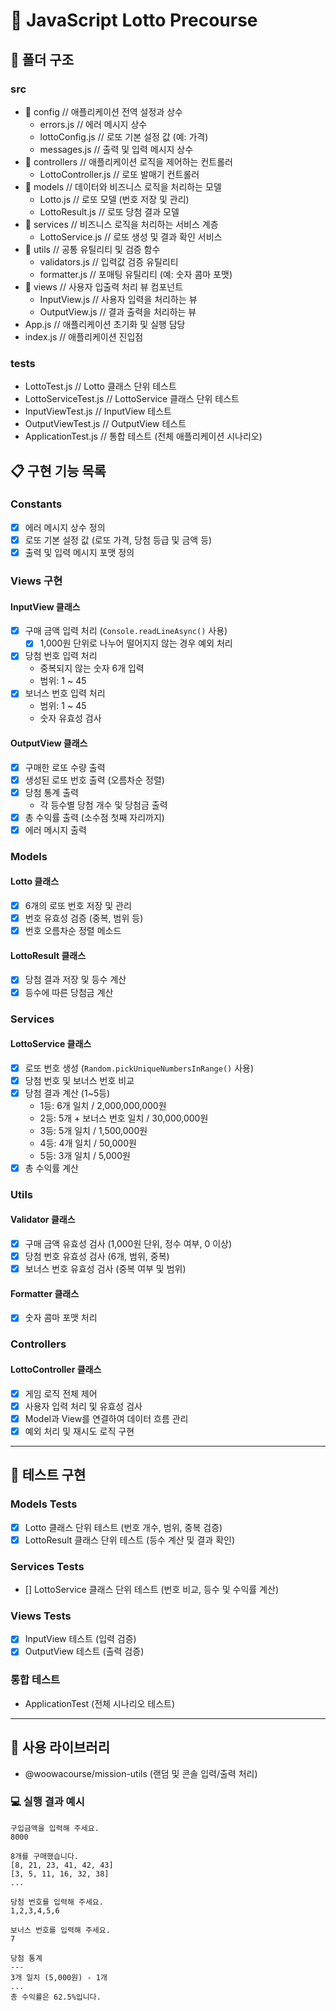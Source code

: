 # 🎰 JavaScript Lotto Precourse

## 📂 폴더 구조

### src
- 📂 config // 애플리케이션 전역 설정과 상수
  - errors.js // 에러 메시지 상수
  - lottoConfig.js // 로또 기본 설정 값 (예: 가격)
  - messages.js // 출력 및 입력 메시지 상수
- 📂 controllers // 애플리케이션 로직을 제어하는 컨트롤러
  - LottoController.js // 로또 발매기 컨트롤러
- 📂 models // 데이터와 비즈니스 로직을 처리하는 모델
  - Lotto.js // 로또 모델 (번호 저장 및 관리)
  - LottoResult.js // 로또 당첨 결과 모델
- 📂 services // 비즈니스 로직을 처리하는 서비스 계층
  - LottoService.js // 로또 생성 및 결과 확인 서비스
- 📂 utils // 공통 유틸리티 및 검증 함수
  - validators.js // 입력값 검증 유틸리티
  - formatter.js // 포매팅 유틸리티 (예: 숫자 콤마 포맷)
- 📂 views // 사용자 입출력 처리 뷰 컴포넌트
  - InputView.js // 사용자 입력을 처리하는 뷰
  - OutputView.js // 결과 출력을 처리하는 뷰
- App.js // 애플리케이션 초기화 및 실행 담당
- index.js // 애플리케이션 진입점

### tests
- LottoTest.js // Lotto 클래스 단위 테스트
- LottoServiceTest.js // LottoService 클래스 단위 테스트
- InputViewTest.js // InputView 테스트
- OutputViewTest.js // OutputView 테스트
- ApplicationTest.js // 통합 테스트 (전체 애플리케이션 시나리오)


## 📋 구현 기능 목록

### Constants

- [x] 에러 메시지 상수 정의
- [x] 로또 기본 설정 값 (로또 가격, 당첨 등급 및 금액 등)
- [x] 출력 및 입력 메시지 포맷 정의

### Views 구현

#### InputView 클래스

- [x] 구매 금액 입력 처리 (`Console.readLineAsync()` 사용)
  - [x] 1,000원 단위로 나누어 떨어지지 않는 경우 예외 처리
- [x] 당첨 번호 입력 처리
  - 중복되지 않는 숫자 6개 입력
  - 범위: 1 ~ 45
- [x] 보너스 번호 입력 처리
  - 범위: 1 ~ 45
  - 숫자 유효성 검사

#### OutputView 클래스

- [x] 구매한 로또 수량 출력
- [x] 생성된 로또 번호 출력 (오름차순 정렬)
- [x] 당첨 통계 출력
  - 각 등수별 당첨 개수 및 당첨금 출력
- [x] 총 수익률 출력 (소수점 첫째 자리까지)
- [x] 에러 메시지 출력

### Models

#### Lotto 클래스

- [x] 6개의 로또 번호 저장 및 관리
- [x] 번호 유효성 검증 (중복, 범위 등)
- [x] 번호 오름차순 정렬 메소드

#### LottoResult 클래스

- [x] 당첨 결과 저장 및 등수 계산
- [x] 등수에 따른 당첨금 계산

### Services

#### LottoService 클래스

- [x] 로또 번호 생성 (`Random.pickUniqueNumbersInRange()` 사용)
- [x] 당첨 번호 및 보너스 번호 비교
- [x] 당첨 결과 계산 (1~5등)
  - 1등: 6개 일치 / 2,000,000,000원
  - 2등: 5개 + 보너스 번호 일치 / 30,000,000원
  - 3등: 5개 일치 / 1,500,000원
  - 4등: 4개 일치 / 50,000원
  - 5등: 3개 일치 / 5,000원
- [x] 총 수익률 계산

### Utils

#### Validator 클래스

- [x] 구매 금액 유효성 검사 (1,000원 단위, 정수 여부, 0 이상)
- [x] 당첨 번호 유효성 검사 (6개, 범위, 중복)
- [x] 보너스 번호 유효성 검사 (중복 여부 및 범위)

#### Formatter 클래스

- [x] 숫자 콤마 포맷 처리

### Controllers

#### LottoController 클래스

- [x] 게임 로직 전체 제어
- [x] 사용자 입력 처리 및 유효성 검사
- [x] Model과 View를 연결하여 데이터 흐름 관리
- [x] 예외 처리 및 재시도 로직 구현

---

## 🧪 테스트 구현

### Models Tests

- [x] Lotto 클래스 단위 테스트 (번호 개수, 범위, 중복 검증)
- [x] LottoResult 클래스 단위 테스트 (등수 계산 및 결과 확인)

### Services Tests

- [] LottoService 클래스 단위 테스트 (번호 비교, 등수 및 수익률 계산)

### Views Tests

- [x] InputView 테스트 (입력 검증)
- [x] OutputView 테스트 (출력 검증)

### 통합 테스트

- ApplicationTest (전체 시나리오 테스트)

---

## 🔧 사용 라이브러리

- @woowacourse/mission-utils (랜덤 및 콘솔 입력/출력 처리)


### 💻 실행 결과 예시

```
구입금액을 입력해 주세요.
8000

8개를 구매했습니다.
[8, 21, 23, 41, 42, 43]
[3, 5, 11, 16, 32, 38]
...

당첨 번호를 입력해 주세요.
1,2,3,4,5,6

보너스 번호를 입력해 주세요.
7

당첨 통계
---
3개 일치 (5,000원) - 1개
...
총 수익률은 62.5%입니다.
```